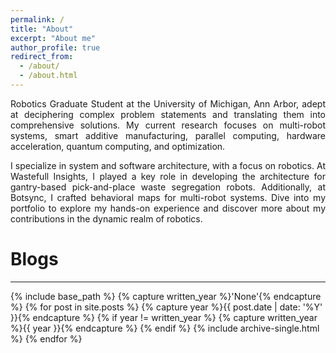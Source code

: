 ```yaml
---
permalink: /
title: "About"
excerpt: "About me"
author_profile: true
redirect_from: 
  - /about/
  - /about.html
---
```


<p style="text-align: justify">
Robotics Graduate Student at the University of Michigan, Ann Arbor, adept at deciphering complex problem statements and translating them into comprehensive solutions. My current research focuses on multi-robot systems, smart additive manufacturing, parallel computing, hardware acceleration, quantum computing, and optimization.</p>

<p style="text-align: justify">
I specialize in system and software architecture, with a focus on robotics. At Wastefull Insights, I played a key role in developing the architecture for gantry-based pick-and-place waste segregation robots. Additionally, at Botsync, I crafted behavioral maps for multi-robot systems. Dive into my portfolio to explore my hands-on experience and discover more about my contributions in the dynamic realm of robotics.</p>



Blogs
=====
<hr>

{% include base_path %}
{% capture written_year %}'None'{% endcapture %}
{% for post in site.posts %}
  {% capture year %}{{ post.date | date: '%Y' }}{% endcapture %}
  {% if year != written_year %}
    {% capture written_year %}{{ year }}{% endcapture %}
  {% endif %}
  {% include archive-single.html %}
{% endfor %}


